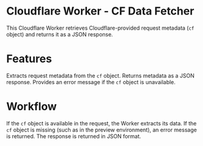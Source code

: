 # Cloudflare Worker - CF Data Fetcher

This Cloudflare Worker retrieves Cloudflare-provided request metadata (`cf` object) and returns it as a JSON response.

# Features
 Extracts request metadata from the `cf` object.
 Returns metadata as a JSON response.
 Provides an error message if the `cf` object is unavailable.

# Workflow
If the `cf` object is available in the request, the Worker extracts its data.
If the `cf` object is missing (such as in the preview environment), an error message is returned.
The response is returned in JSON format.
